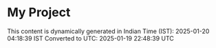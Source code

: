 # My Project

This content is dynamically generated in Indian Time (IST): 2025-01-20 04:18:39 IST
Converted to UTC: 2025-01-19 22:48:39 UTC
